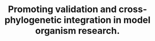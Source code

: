 ---
authors: Cheng KC, Burdine RD, Dickinson ME, Ekker SC, Lin AY, Lloyd KCK, Lutz CM,
  MacRae CA, Morrison JH, O'Connor DH, Postlethwait JH, Rogers CD, Sanchez S, Simpson
  JH, Talbot WS, Wallace DC, Weimer JM, Bellen HJ
carousel: false
doi: 10.1242/dmm.049600
featured: false
issue: '9'
journal: Disease models & mechanisms
keywords: '["Research resources", "Technology", "Validation", "Model organisms", "Integration",
  "Phylogeny", "Human diseases", "Phenomics", "Reproducibility of Results", "Omics",
  "Animals", "Biological Evolution", "Humans"]'
landmark: false
layout: '@/layouts/Publication.astro'
pmcid: PMC9531892
pmid: 36125045
r03: R03OD030597
title: Promoting validation and cross-phylogenetic integration in model organism research.
volume: '15'
year: 2022
---